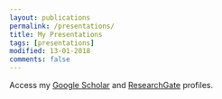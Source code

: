 ```yaml
---
layout: publications
permalink: /presentations/
title: My Presentations
tags: [presentations]
modified: 13-01-2018
comments: false
---
```


Access my <a href="https://scholar.google.co.in/citations?user=SwrZkasAAAAJ&hl=en" target="_blank">Google Scholar</a> and <a href="https://www.researchgate.net/profile/Ashutosh_Satapathy3" target="_blank">ResearchGate</a> profiles.
